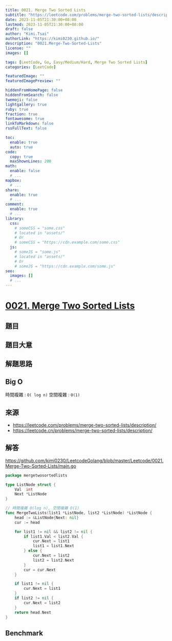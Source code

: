 ```yaml
---
title: 0021. Merge Two Sorted Lists
subtitle: "https://leetcode.com/problems/merge-two-sorted-lists/description/"
date: 2023-11-05T21:30:00+08:00
lastmod: 2023-11-05T21:30:00+08:00
draft: false
author: "Kimi.Tsai"
authorLink: "https://kimi0230.github.io/"
description: "0021.Merge-Two-Sorted-Lists"
license: ""
images: []

tags: [LeetCode, Go, Easy/Medium/Hard, Merge Two Sorted Lists]
categories: [LeetCode]

featuredImage: ""
featuredImagePreview: ""

hiddenFromHomePage: false
hiddenFromSearch: false
twemoji: false
lightgallery: true
ruby: true
fraction: true
fontawesome: true
linkToMarkdown: false
rssFullText: false

toc:
  enable: true
  auto: true
code:
  copy: true
  maxShownLines: 200
math:
  enable: false
  # ...
mapbox:
  # ...
share:
  enable: true
  # ...
comment:
  enable: true
  # ...
library:
  css:
    # someCSS = "some.css"
    # located in "assets/"
    # Or
    # someCSS = "https://cdn.example.com/some.css"
  js:
    # someJS = "some.js"
    # located in "assets/"
    # Or
    # someJS = "https://cdn.example.com/some.js"
seo:
  images: []
  # ...
---
```

# [0021. Merge Two Sorted Lists](https://leetcode.com/problems/merge-two-sorted-lists/description/)

## 題目

## 題目大意


## 解題思路

## Big O
時間複雜 : `O( log n)`
空間複雜 : `O(1)`

## 來源
* https://leetcode.com/problems/merge-two-sorted-lists/description/
* https://leetcode.cn/problems/merge-two-sorted-lists/description/

## 解答
https://github.com/kimi0230/LeetcodeGolang/blob/master/Leetcode/0021.Merge-Two-Sorted-Lists/main.go

```go
package mergetwosortedlists

type ListNode struct {
	Val  int
	Next *ListNode
}

// 時間複雜 O(log n), 空間複雜 O(1)
func MergeTwoLists(list1 *ListNode, list2 *ListNode) *ListNode {
	head := &ListNode{Next: nil}
	cur := head

	for list1 != nil && list2 != nil {
		if list1.Val < list2.Val {
			cur.Next = list1
			list1 = list1.Next
		} else {
			cur.Next = list2
			list2 = list2.Next
		}
		cur = cur.Next
	}

	if list1 != nil {
		cur.Next = list1
	}
	if list2 != nil {
		cur.Next = list2
	}
	return head.Next
}

```

##  Benchmark

```sh

```